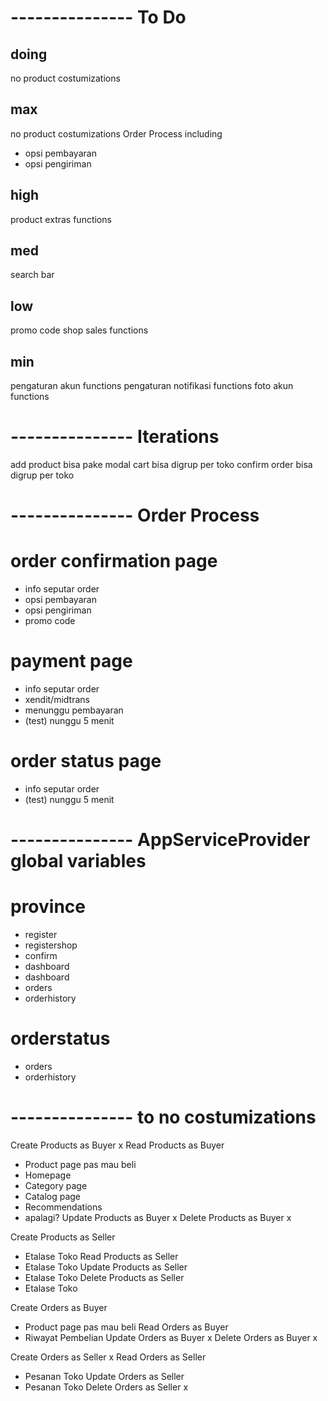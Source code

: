 # --------------- To Do
## doing
no product costumizations

## max
no product costumizations
Order Process including
- opsi pembayaran
- opsi pengiriman

## high
product extras functions

## med
search bar

## low
promo code
shop sales functions

## min
pengaturan akun functions
pengaturan notifikasi functions
foto akun functions

# --------------- Iterations
add product bisa pake modal
cart bisa digrup per toko
confirm order bisa digrup per toko

# --------------- Order Process
<!-- # product page
- pilih type
- pilih wrap
- pilih size -->

# order confirmation page
- info seputar order
- opsi pembayaran
- opsi pengiriman
- promo code

# payment page
- info seputar order
- xendit/midtrans
- menunggu pembayaran
- (test) nunggu 5 menit

# order status page
- info seputar order
- (test) nunggu 5 menit

# --------------- AppServiceProvider global variables
# province
- register
- registershop
- confirm
- dashboard
- dashboard
- orders
- orderhistory

# orderstatus
- orders
- orderhistory

# --------------- to no costumizations
Create  Products as Buyer   x
Read    Products as Buyer
-   Product page pas mau beli
-   Homepage
-   Category page
-   Catalog page
-   Recommendations
-   apalagi?
Update  Products as Buyer   x
Delete  Products as Buyer   x

Create  Products as Seller
-   Etalase Toko
Read    Products as Seller
-   Etalase Toko
Update  Products as Seller
-   Etalase Toko
Delete  Products as Seller
-   Etalase Toko

Create  Orders as Buyer
-   Product page pas mau beli
Read    Orders as Buyer
-   Riwayat Pembelian
Update  Orders as Buyer     x
Delete  Orders as Buyer     x

Create  Orders as Seller    x
Read    Orders as Seller
-   Pesanan Toko
Update  Orders as Seller
-   Pesanan Toko
Delete  Orders as Seller    x